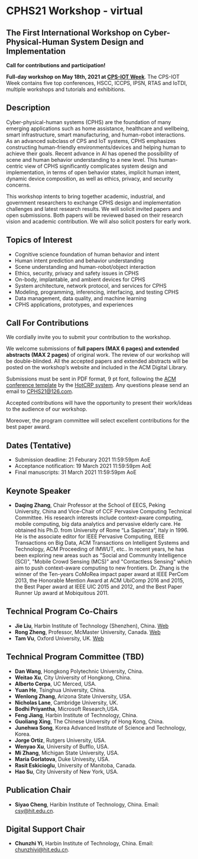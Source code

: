# CPHS21 Workshop - virtual

## The First International Workshop on Cyber-Physical-Human System Design and Implementation


**Call for contributions and participation!**

**Full-day workshop on May 18th, 2021 at [CPS-IOT Week](https://cps-iot-week2021.isis.vanderbilt.edu/#:~:text=CPS-IoT%20Week%20is%20the%20premier%20event%20on%20Cyber-Physical,CPS%2C%20and%20reunites%20the%20leading%20researchers%20in%20)**. The CPS-IOT Week contains five top conferences, HSCC, ICCPS, IPSN, RTAS and IoTDI, multiple workshops and tutorials and exhibitions. 

## Description

Cyber-physical-human systems (CPHS) are the foundation of many emerging applications such as home assistance, healthcare and wellbeing, smart infrastructure, smart manufacturing, and human-robot interactions. As an advanced subclass of CPS and IoT systems, CPHS emphasizes constructing human-friendly environments/devices and helping human to achieve their goals. Recent advance in AI has opened the possibility of scene and human behavior understanding to a new level. This human-centric view of CPHS significantly complicates system design and implementation, in terms of open behavior states, implicit human intent, dynamic device composition, as well as ethics, privacy, and security concerns.

This workshop intents to bring together academic, industrial, and government researchers to exchange CPHS design and implementation challenges and latest research results. We will solicit invited papers and open submissions. Both papers will be reviewed based on their research vision and academic contribution. We will also solicit posters for early work. 


## Topics of Interest

- Cognitive science foundation of human behavior and intent
- Human intent prediction and behavior understanding
- Scene understanding and human-robot/object interaction
- Ethics, security, privacy and safety issues in CPHS
- On-body, implantable, and ambient devices for CPHS
- System architecture, network protocol, and services for CPHS
- Modeling, programming, inferencing, interfacing, and testing CPHS
- Data management, data quality, and machine learning
- CPHS applications, prototypes, and experiences 


## Call For Contributions

We cordially invite you to submit your contribution to the workshop. 

We welcome submissions of **full papers (MAX 6 pages) and extended abstracts (MAX 2 pages)** of original work. The review of our workshop will be double-blinded. All the accepted papers and extended abstracts will be posted on the workshop’s website and included in the ACM Digital Library.

Submissions must be sent in PDF format, 9 pt font, following the [ACM conference template](https://www.acm.org/publications/proceedings-template) by the [HotCRP system](https://cphs21.hotcrp.com). Any questions please send an email to CPHS21@126.com.

Accepted contributions will have the opportunity to present their work/ideas to the audience of our workshop. 

Moreover, the program committee will select excellent contributions for the best paper award.  


## Dates (Tentative)

- Submission deadline: 21 Feburary 2021 11:59:59pm AoE
- Acceptance notification: 19 March 2021 11:59:59pm AoE
- Final manuscripts: 31 March 2021 11:59:59pm AoE

## Keynote Speaker 
- **Daqing Zhang**, Chair Professor at the School of EECS, Peking University, China and Vice-Chair of CCF Pervasive Computing Technical Committee. His research interests include context-aware computing, mobile computing, big data analytics and pervasive elderly care. He obtained his Ph.D. from University of Rome “La Sapienza”, Italy in 1996. He is the associate editor for IEEE Pervasive Computing, IEEE Transactions on Big Data, ACM Transactions on Intelligent Systems and Technology, ACM Proceeding of IMWUT, etc.. In recent years, he has been exploring new areas such as "Social and Community Intelligence (SCI)", "Mobile Crowd Sensing (MCS)" and "Contactless Sensing" which aim to push context-aware computing to new frontiers. Dr. Zhang is the winner of the Ten-years CoMoRea impact paper award at IEEE PerCom 2013, the Honorable Mention Award at ACM UbiComp 2016 and 2015, the Best Paper award at IEEE UIC 2015 and 2012, and the Best Paper Runner Up award at Mobiquitous 2011.

## Technical Program Co-Chairs
- **Jie Liu**, Harbin Institute of Technology (Shenzhen), China. [Web](https://scholar.google.com/citations?user=AJKK2ikAAAAJ&hl=zh-CN) 
- **Rong Zheng**, Professor, McMaster University, Canada. [Web](http://www.cas.mcmaster.ca/~rzheng/)
- **Tam Vu**, Oxford University, UK. [Web](https://www.cs.ox.ac.uk/people/tam.vu/)


## Technical Program Committee (TBD)
- **Dan Wang**, Hongkong Polytechnic University, China.
- **Weitao Xu**, City University of Hongkong, China.
- **Alberto Cerpa**, UC Merced, USA.
- **Yuan He**, Tsinghua University, China.
- **Wenlong Zhang**, Arizona State University, USA.
- **Nicholas Lane**,  Cambridge University, UK.
- **Bodhi Priyantha**, Microsoft Research,USA.
- **Feng Jiang**, Harbin Institute of Technology, China.
- **Guoliang Xing**, The Chinese University of Hong Kong, China.
- **Junehwa Song**, Korea Advanced Institute of Science and Technology, Korea.
- **Jorge Ortiz**, Rutgers University, USA.
- **Wenyao Xu**, University of Bufflo, USA.
- **Mi Zhang**, Michigan State University, USA.
- **Maria Gorlatova**, Duke Univesity, USA.
- **Rasit Eskicioglu**, University of Manitoba, Canada.
- **Hao Su**, City University of New York, USA.


## Publication Chair
- **Siyao Cheng**, Haribin Institute of Technology, China. Email: csy@hit.edu.cn.

  
## Digital Support Chair 
- **Chunzhi Yi**, Harbin Institute of Technology, China. Email: chunzhiyi@hit.edu.cn.









